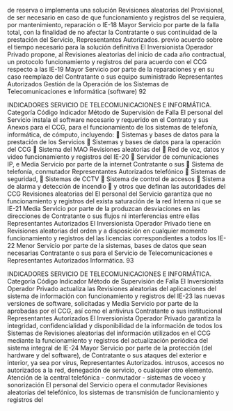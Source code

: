 de reserva o implementa una solución
Revisiones aleatorias del
Provisional, de ser necesario en caso de que
funcionamiento y registros del
se requiera, por mantenimiento, reparación o
IE-18 Mayor Servicio por parte de la
falla total, con la finalidad de no afectar la
Contratante o sus
continuidad de la prestación del Servicio,
Representantes Autorizados.
previo acuerdo sobre el tiempo necesario para
la solución definitiva
El Inversionista Operador Privado propone, al
Revisiones aleatorias del
inicio de cada año contractual, un protocolo
funcionamiento y registros del
para acuerdo con el CCG respecto a las
IE-19 Mayor Servicio por parte de la
reparaciones y en su caso reemplazo del
Contratante o sus
equipo suministrado
Representantes Autorizados
Gestión de la Operación de los Sistemas de Telecomunicaciones e Informática (software)
92

INDICADORES SERVICIO DE TELECOMUNICACIONES E INFORMÁTICA.
Categoría
Código Indicador Método de Supervisión
de Falla
El personal del Servicio instala el software
necesario y requerido en el Contrato y sus
Anexos para el CCG, para el funcionamiento
de los sistemas de telefonía, informática, de
cómputo, incluyendo:
 Sistemas y bases de datos para la
prestación de los Servicios
 Sistemas y bases de datos para la
operación del CCG
 Sistema del MAO Revisiones aleatorias del
 Red de voz, datos y video funcionamiento y registros del
IE-20  Servidor de comunicaciones IP, e Media Servicio por parte de la
internet Contratante o sus
 Sistema de telefonía, conmutador Representantes Autorizados
telefónico
 Sistemas de seguridad,
 Sistemas de CCTV
 Sistema de control de accesos
 Sistema de alarma y detección
de incendio
 y otros que definan las autoridades del
CCG
Revisiones aleatorias del
El personal del Servicio garantiza que no
funcionamiento y registros del
exista saturación de la red Interna ni que se
IE-21 Media Servicio por parte de la
produzcan desviaciones en las direcciones de
Contratante o sus
flujos ni interferencias entre ellas
Representantes Autorizados
El Inversionista Operador Privado tiene en
Revisiones aleatorias del
orden y a disposición en cualquier momento
funcionamiento y registros del
las licencias correspondientes a todos los
IE-22 Menor Servicio por parte de la
sistemas, bases de datos que sean necesarias
Contratante o sus
para el Servicio de Telecomunicaciones e
Representantes Autorizados
Informática.
93

INDICADORES SERVICIO DE TELECOMUNICACIONES E INFORMÁTICA.
Categoría
Código Indicador Método de Supervisión
de Falla
El Inversionista Operador Privado actualiza las Revisiones aleatorias del
aplicaciones del sistema de información con funcionamiento y registros del
IE-23 las nuevas versiones de software, solicitadas y Media Servicio por parte de la
aprobadas por el CCG, así como el antivirus Contratante o sus
institucional Representantes Autorizados
El Inversionista Operador Privado garantiza la
integridad, confidencialidad y disponibilidad de
la información de todos los Sistemas de
Revisiones aleatorias del
información utilizados en el CCG mediante la
funcionamiento y registros del
actualización periódica del sistema integral de
IE-24 Mayor Servicio por parte de la
protección (del hardware y del software), de
Contratante o sus
ataques del exterior e interior, ya sea por virus,
Representantes Autorizados.
intrusos, accesos no autorizados a la red,
denegación de servicio, o cualquier otro
elemento.
Atención de la central telefónica - conmutador - sistemas de voceo y sonorización
El personal del Servicio opera el conmutador Revisiones aleatorias del
telefónico, los sistemas de transmisión de funcionamiento y registros del
